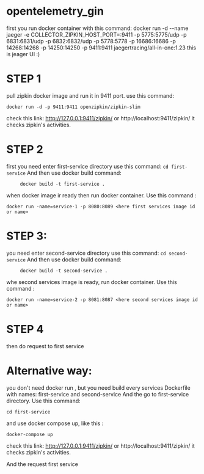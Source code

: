 # opentelemetry_gin
first you run docker container with this command: docker run -d --name jaeger -e COLLECTOR_ZIPKIN_HOST_PORT=:9411 -p 5775:5775/udp -p 6831:6831/udp -p 6832:6832/udp -p 5778:5778 -p 16686:16686 -p 14268:14268 -p 14250:14250 
-p 9411:9411 jaegertracing/all-in-one:1.23
this is jeager UI :)
# STEP 1
pull zipkin docker image and run it in 9411 port. use this command:
```
docker run -d -p 9411:9411 openzipkin/zipkin-slim
```
check this link: http://127.0.0.1:9411/zipkin/ or http://localhost:9411/zipkin/ it checks zipkin's activities.
# STEP 2
first you need enter first-service directory use this command:
```cd first-service```
And then use docker build command: 
``` 
     docker build -t first-service .
  ```
when docker image ir ready then run docker container. Use this command :
```
docker run -name=service-1 -p 8080:8089 <here first services image id or name>
```

# STEP 3:
you need enter second-service directory use this command:
```cd second-service```
And then use docker build command:
``` 
     docker build -t second-service .
  ```
whe second services image is ready, run docker container. Use this command :
```
docker run -name=service-2 -p 8081:8087 <here second services image id or name>
```

# STEP 4
then do request to first service

# Alternative way:
you don't need docker run , but you need build every services Dockerfile with names: first-service and second-service
And the go to first-service directory. Use this command: 
```
cd first-service
```
and use docker compose up, like this :
```
docker-compose up
```
check this link: http://127.0.0.1:9411/zipkin/ or http://localhost:9411/zipkin/ it checks zipkin's activities.

And  the request first service
